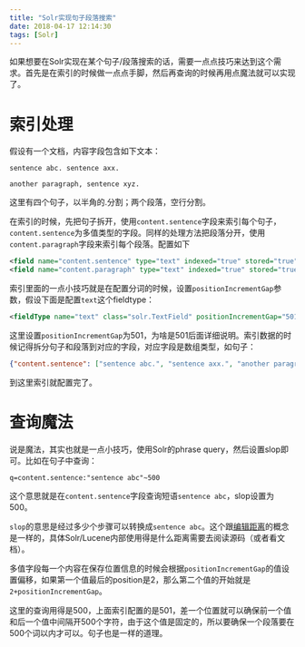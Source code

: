 ```yaml
---
title: "Solr实现句子段落搜索"
date: 2018-04-17 12:14:30
tags: [Solr]
---
```


如果想要在Solr实现在某个句子/段落搜索的话，需要一点点技巧来达到这个需求。首先是在索引的时候做一点点手脚，然后再查询的时候再用点魔法就可以实现了。

<!-- more -->

# 索引处理

假设有一个文档，内容字段包含如下文本：

```
sentence abc. sentence axx.

another paragraph, sentence xyz.
```

这里有四个句子，以半角的.分割；两个段落，空行分割。

在索引的时候，先把句子拆开，使用`content.sentence`字段来索引每个句子，`content.sentence`为多值类型的字段。同样的处理方法把段落分开，使用`content.paragraph`字段来索引每个段落。配置如下

```xml
<field name="content.sentence" type="text" indexed="true" stored="true" multiValued="true"/>
<field name="content.paragraph" type="text" indexed="true" stored="true" multiValued="true"/>
```

索引里面的一点小技巧就是在配置分词的时候，设置`positionIncrementGap`参数，假设下面是配置`text`这个fieldtype：

```xml
<fieldType name="text" class="solr.TextField" positionIncrementGap="501">
```

这里设置`positionIncrementGap`为501，为啥是501后面详细说明。索引数据的时候记得拆分句子和段落到对应的字段，对应字段是数组类型，如句子：

```json
{"content.sentence": ["sentence abc.", "sentence axx.", "another paragraph.", "sentence xyz."]}
```

到这里索引就配置完了。

# 查询魔法

说是魔法，其实也就是一点小技巧，使用Solr的phrase query，然后设置slop即可。比如在句子中查询：

```
q=content.sentence:"sentence abc"~500
```

这个意思就是在`content.sentence`字段查询短语`sentence abc`，slop设置为500。

`slop`的意思是经过多少个步骤可以转换成`sentence abc`。这个跟[编辑距离](https://zh.wikipedia.org/zh-cn/%E7%B7%A8%E8%BC%AF%E8%B7%9D%E9%9B%A2)的概念是一样的，具体Solr/Lucene内部使用得是什么距离需要去阅读源码（或者看文档）。

多值字段每一个内容在保存位置信息的时候会根据`positionIncrementGap`的值设置偏移，如果第一个值最后的position是2，那么第二个值的开始就是`2+positionIncrementGap`。

这里的查询用得是500，上面索引配置的是501，差一个位置就可以确保前一个值和后一个值中间隔开500个字符，由于这个值是固定的，所以要确保一个段落要在500个词以内才可以。句子也是一样的道理。
